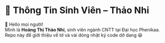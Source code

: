 # 🌼 Thông Tin Sinh Viên – Thảo Nhi

👋 Hello mọi người!  
Mình là **Hoàng Thị Thảo Nhi**, sinh viên ngành CNTT tại Đại học Phenikaa.  
Repo này để giới thiệu về tớ và vài dòng nhật ký code dở dang 😆